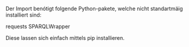 Der Import benótigt folgende Python-pakete, welche nicht standartmäig installiert sind:

requests
SPARQLWrapper

Diese lassen sich einfach mittels pip installieren.
